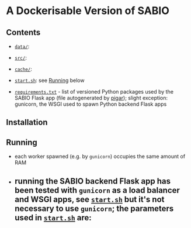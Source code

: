 # A Dockerisable Version of SABIO

## Contents

 
 - [`data/`](./data/):
 - [`src/`](./src/):
 - [`cache/`](./cache/):
 
 - [`start.sh`](./start.sh): see [Running](#running) below

 - [`requirements.txt`](./requirements.txt) - list of versioned Python packages used by the SABIO Flask app (file autogenerated by [pigar](https://github.com/damnever/pigar)); slight exception: gunicorn, the WSGI used to spawn Python backend Flask apps
 

## Installation


## Running

 - each worker spawned (e.g. by `gunicorn`) occupies the same amount of RAM
 - running the SABIO backend Flask app has been tested with `gunicorn` as a load balancer and WSGI apps, see [`start.sh`](./start.sh) but it's not necessary to use `gunicorn`; the parameters used in [`start.sh`](./start.sh) are:  
    - 